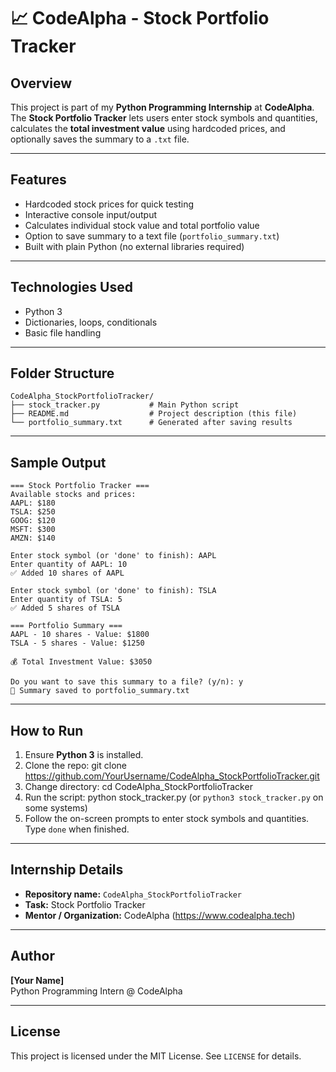 # 📈 CodeAlpha - Stock Portfolio Tracker

## Overview
This project is part of my **Python Programming Internship** at **CodeAlpha**.  
The **Stock Portfolio Tracker** lets users enter stock symbols and quantities, calculates the **total investment value** using hardcoded prices, and optionally saves the summary to a `.txt` file.

---

## Features
- Hardcoded stock prices for quick testing  
- Interactive console input/output  
- Calculates individual stock value and total portfolio value  
- Option to save summary to a text file (`portfolio_summary.txt`)  
- Built with plain Python (no external libraries required)

---

## Technologies Used
- Python 3  
- Dictionaries, loops, conditionals  
- Basic file handling

---

## Folder Structure
    CodeAlpha_StockPortfolioTracker/
    ├── stock_tracker.py           # Main Python script
    ├── README.md                  # Project description (this file)
    └── portfolio_summary.txt      # Generated after saving results

---

## Sample Output
    === Stock Portfolio Tracker ===
    Available stocks and prices:
    AAPL: $180
    TSLA: $250
    GOOG: $120
    MSFT: $300
    AMZN: $140

    Enter stock symbol (or 'done' to finish): AAPL
    Enter quantity of AAPL: 10
    ✅ Added 10 shares of AAPL

    Enter stock symbol (or 'done' to finish): TSLA
    Enter quantity of TSLA: 5
    ✅ Added 5 shares of TSLA

    === Portfolio Summary ===
    AAPL - 10 shares - Value: $1800
    TSLA - 5 shares - Value: $1250

    💰 Total Investment Value: $3050

    Do you want to save this summary to a file? (y/n): y
    📄 Summary saved to portfolio_summary.txt

---

## How to Run
1. Ensure **Python 3** is installed.
2. Clone the repo:
       git clone https://github.com/YourUsername/CodeAlpha_StockPortfolioTracker.git
3. Change directory:
       cd CodeAlpha_StockPortfolioTracker
4. Run the script:
       python stock_tracker.py
   (or `python3 stock_tracker.py` on some systems)
5. Follow the on-screen prompts to enter stock symbols and quantities. Type `done` when finished.

---

## Internship Details
- **Repository name:** `CodeAlpha_StockPortfolioTracker`  
- **Task:** Stock Portfolio Tracker  
- **Mentor / Organization:** CodeAlpha (https://www.codealpha.tech)

---

## Author
**[Your Name]**  
Python Programming Intern @ CodeAlpha

---

## License
This project is licensed under the MIT License. See `LICENSE` for details.
